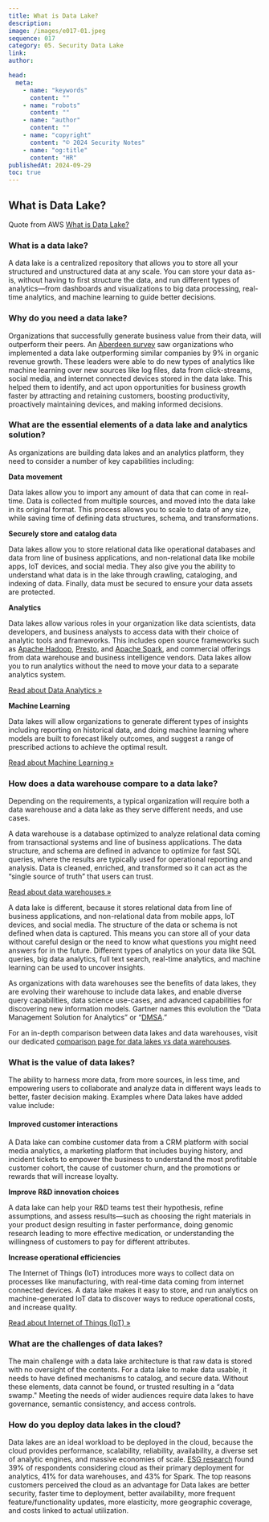 ```yaml
---
title: What is Data Lake?
description:
image: /images/e017-01.jpeg
sequence: 017
category: 05. Security Data Lake
link:
author:

head:
  meta:
    - name: "keywords"
      content: ""
    - name: "robots"
      content: ""
    - name: "author"
      content: ""
    - name: "copyright"
      content: "© 2024 Security Notes"
    - name: "og:title"
      content: "HR"
publishedAt: 2024-09-29
toc: true
---
```


## What is Data Lake?

Quote from AWS <a href="https://aws.amazon.com/what-is/data-lake/?nc1=h_ls">What is Data Lake?</a>

### **What is a data lake?**

A data lake is a centralized repository that allows you to store all your structured and unstructured data at any scale. You can store your data as-is, without having to first structure the data, and run different types of analytics—from dashboards and visualizations to big data processing, real-time analytics, and machine learning to guide better decisions.

### **Why do you need a data lake?**

Organizations that successfully generate business value from their data, will outperform their peers. An [Aberdeen survey](https://s3-ap-southeast-1.amazonaws.com/mktg-apac/Big+Data+Refresh+Q4+Campaign/Aberdeen+Research+-+Angling+for+Insights+in+Today's+Data+Lake.pdf) saw organizations who implemented a data lake outperforming similar companies by 9% in organic revenue growth. These leaders were able to do new types of analytics like machine learning over new sources like log files, data from click-streams, social media, and internet connected devices stored in the data lake. This helped them to identify, and act upon opportunities for business growth faster by attracting and retaining customers, boosting productivity, proactively maintaining devices, and making informed decisions.

### **What are the essential elements of a data lake and analytics solution?**

As organizations are building data lakes and an analytics platform, they need to consider a number of key capabilities including:

**Data movement**

Data lakes allow you to import any amount of data that can come in real-time. Data is collected from multiple sources, and moved into the data lake in its original format. This process allows you to scale to data of any size, while saving time of defining data structures, schema, and transformations.

**Securely store and catalog data**

Data lakes allow you to store relational data like operational databases and data from line of business applications, and non-relational data like mobile apps, IoT devices, and social media. They also give you the ability to understand what data is in the lake through crawling, cataloging, and indexing of data. Finally, data must be secured to ensure your data assets are protected.

**Analytics**

Data lakes allow various roles in your organization like data scientists, data developers, and business analysts to access data with their choice of analytic tools and frameworks. This includes open source frameworks such as [Apache Hadoop](https://aws.amazon.com/what-is/hadoop/), [Presto](https://aws.amazon.com/what-is/presto/), and [Apache Spark](https://aws.amazon.com/what-is/apache-spark/), and commercial offerings from data warehouse and business intelligence vendors. Data lakes allow you to run analytics without the need to move your data to a separate analytics system.

[Read about Data Analytics »](https://aws.amazon.com/what-is/data-analytics/)

**Machine Learning**

Data lakes will allow organizations to generate different types of insights including reporting on historical data, and doing machine learning where models are built to forecast likely outcomes, and suggest a range of prescribed actions to achieve the optimal result.

[Read about Machine Learning »](https://aws.amazon.com/what-is/machine-learning/)

### **How does a data warehouse compare to a data lake?**

Depending on the requirements, a typical organization will require both a data warehouse and a data lake as they serve different needs, and use cases.

A data warehouse is a database optimized to analyze relational data coming from transactional systems and line of business applications. The data structure, and schema are defined in advance to optimize for fast SQL queries, where the results are typically used for operational reporting and analysis. Data is cleaned, enriched, and transformed so it can act as the “single source of truth” that users can trust.

[Read about data warehouses »](https://aws.amazon.com/what-is/data-warehouse/)

A data lake is different, because it stores relational data from line of business applications, and non-relational data from mobile apps, IoT devices, and social media. The structure of the data or schema is not defined when data is captured. This means you can store all of your data without careful design or the need to know what questions you might need answers for in the future. Different types of analytics on your data like SQL queries, big data analytics, full text search, real-time analytics, and machine learning can be used to uncover insights.

As organizations with data warehouses see the benefits of data lakes, they are evolving their warehouse to include data lakes, and enable diverse query capabilities, data science use-cases, and advanced capabilities for discovering new information models. Gartner names this evolution the “Data Management Solution for Analytics” or “[DMSA](https://www.gartner.com/doc/3614317/magic-quadrant-data-management-solutions).”

For an in-depth comparison between data lakes and data warehouses, visit our dedicated [comparison page for data lakes vs data warehouses](https://aws.amazon.com/compare/the-difference-between-a-data-warehouse-data-lake-and-data-mart/).

### **What is the value of data lakes?**

The ability to harness more data, from more sources, in less time, and empowering users to collaborate and analyze data in different ways leads to better, faster decision making. Examples where Data lakes have added value include:

#### Improved customer interactions

A Data lake can combine customer data from a CRM platform with social media analytics, a marketing platform that includes buying history, and incident tickets to empower the business to understand the most profitable customer cohort, the cause of customer churn, and the promotions or rewards that will increase loyalty.

**Improve R&D innovation choices**

A data lake can help your R&D teams test their hypothesis, refine assumptions, and assess results—such as choosing the right materials in your product design resulting in faster performance, doing genomic research leading to more effective medication, or understanding the willingness of customers to pay for different attributes.

**Increase operational efficiencies**

The Internet of Things (IoT) introduces more ways to collect data on processes like manufacturing, with real-time data coming from internet connected devices. A data lake makes it easy to store, and run analytics on machine-generated IoT data to discover ways to reduce operational costs, and increase quality.

[Read about Internet of Things (IoT) »](https://aws.amazon.com/what-is/iot/)

### **What are the challenges of data lakes?**

The main challenge with a data lake architecture is that raw data is stored with no oversight of the contents. For a data lake to make data usable, it needs to have defined mechanisms to catalog, and secure data. Without these elements, data cannot be found, or trusted resulting in a “data swamp." Meeting the needs of wider audiences require data lakes to have governance, semantic consistency, and access controls.

### **How do you deploy data lakes in the cloud?**

Data lakes are an ideal workload to be deployed in the cloud, because the cloud provides performance, scalability, reliability, availability, a diverse set of analytic engines, and massive economies of scale. [ESG research](<https://s3-ap-southeast-1.amazonaws.com/mktg-apac/Big+Data+Refresh+Q4+Campaign/ESG-White-Paper-AWS-Apr-2017+(FINAL).pdf>) found 39% of respondents considering cloud as their primary deployment for analytics, 41% for data warehouses, and 43% for Spark. The top reasons customers perceived the cloud as an advantage for Data lakes are better security, faster time to deployment, better availability, more frequent feature/functionality updates, more elasticity, more geographic coverage, and costs linked to actual utilization.
